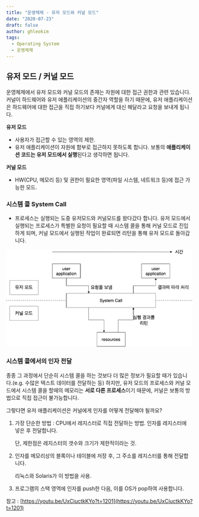 ```yaml
---
title: "운영체제 - 유저 모드와 커널 모드"
date: "2020-07-23"
draft: false
author: ghleokim
tags:
  - Operating System
  - 운영체제
---
```


## 유저 모드 / 커널 모드

운영체제에서 유저 모드와 커널 모드의 존재는 자원에 대한 접근 권한과 관련 있습니다. 커널이 하드웨어와 유저 애플리케이션의 중간자 역할을 하기 때문에, 유저 애플리케이션은 하드웨어에 대한 접근을 직접 하기보다 커널에게 대신 해달라고 요청을 보내게 됩니다.

**유저 모드**

- 사용자가 접근할 수 있는 영역의 제한.
- 유저 애플리케이션이 자원에 함부로 접근하지 못하도록 합니다. 보통의 **애플리케이션 코드는 유저 모드에서 실행**된다고 생각하면 됩니다.

**커널 모드**

- HW(CPU, 메모리 등) 및 권한이 필요한 영역(파일 시스템, 네트워크 등)에 접근 가능한 모드.

### 시스템 콜 System Call

- 프로세스는 실행되는 도중 유저모드와 커널모드를 왔다갔다 합니다. 유저 모드에서 실행되는 프로세스가 특별한 요청이 필요할 때 시스템 콜을 통해 커널 모드로 진입하게 되며, 커널 모드에서 실행된 작업이 완료되면 리턴을 통해 유저 모드로 돌아갑니다.

![user mode, kernel mode](user-kernel-mode.png)

### 시스템 콜에서의 인자 전달

종종 그 과정에서 단순히 시스템 콜을 하는 것보다 더 많은 정보가 필요할 때가 있습니다.(e.g. 수많은 텍스트 데이터를 전달하는 등) 하지만, 유저 모드의 프로세스와 커널 모드에서 시스템 콜을 할때의 메모리는 **서로 다른 프로세스**이기 때문에, 커널은 보통의 방법으로 직접 접근이 불가능합니다.

그렇다면 유저 애플리케이션은 커널에게 인자를 어떻게 전달해야 될까요?

1. 가장 단순한 방법 : CPU에서 레지스터로 직접 전달하는 방법. 인자를 레지스터에 넣은 후 전달합니다.

    단, 제한점은 레지스터의 갯수와 크기가 제한적이라는 것.

2. 인자를 메모리상의 블록이나 테이블에 저장 후, 그 주소를 레지스터를 통해 전달합니다.

    리눅스와 Solaris가 이 방법을 사용.

3. 프로그램의 스택 영역에 인자를 push한 다음, 이를 OS가 pop하여 사용합니다.

참고 : [https://youtu.be/UxCiuctkKYo?t=1201](https://youtu.be/UxCiuctkKYo?t=1201)